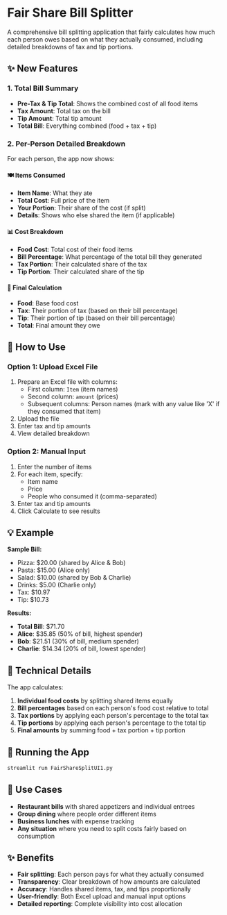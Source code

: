 # Fair Share Bill Splitter

A comprehensive bill splitting application that fairly calculates how much each person owes based on what they actually consumed, including detailed breakdowns of tax and tip portions.

## ✨ New Features

### 1. Total Bill Summary
- **Pre-Tax & Tip Total**: Shows the combined cost of all food items
- **Tax Amount**: Total tax on the bill
- **Tip Amount**: Total tip amount
- **Total Bill**: Everything combined (food + tax + tip)

### 2. Per-Person Detailed Breakdown
For each person, the app now shows:

#### 🍽️ Items Consumed
- **Item Name**: What they ate
- **Total Cost**: Full price of the item
- **Your Portion**: Their share of the cost (if split)
- **Details**: Shows who else shared the item (if applicable)

#### 📊 Cost Breakdown
- **Food Cost**: Total cost of their food items
- **Bill Percentage**: What percentage of the total bill they generated
- **Tax Portion**: Their calculated share of the tax
- **Tip Portion**: Their calculated share of the tip

#### 🧮 Final Calculation
- **Food**: Base food cost
- **Tax**: Their portion of tax (based on their bill percentage)
- **Tip**: Their portion of tip (based on their bill percentage)
- **Total**: Final amount they owe

## 🚀 How to Use

### Option 1: Upload Excel File
1. Prepare an Excel file with columns:
   - First column: `Item` (item names)
   - Second column: `amount` (prices)
   - Subsequent columns: Person names (mark with any value like 'X' if they consumed that item)
2. Upload the file
3. Enter tax and tip amounts
4. View detailed breakdown

### Option 2: Manual Input
1. Enter the number of items
2. For each item, specify:
   - Item name
   - Price
   - People who consumed it (comma-separated)
3. Enter tax and tip amounts
4. Click Calculate to see results

## 💡 Example

**Sample Bill:**
- Pizza: $20.00 (shared by Alice & Bob)
- Pasta: $15.00 (Alice only)
- Salad: $10.00 (shared by Bob & Charlie)
- Drinks: $5.00 (Charlie only)
- Tax: $10.97
- Tip: $10.73

**Results:**
- **Total Bill**: $71.70
- **Alice**: $35.85 (50% of bill, highest spender)
- **Bob**: $21.51 (30% of bill, medium spender)
- **Charlie**: $14.34 (20% of bill, lowest spender)

## 🔧 Technical Details

The app calculates:
1. **Individual food costs** by splitting shared items equally
2. **Bill percentages** based on each person's food cost relative to total
3. **Tax portions** by applying each person's percentage to the total tax
4. **Tip portions** by applying each person's percentage to the total tip
5. **Final amounts** by summing food + tax portion + tip portion

## 📱 Running the App

```bash
streamlit run FairShareSplitUI1.py
```

## 🎯 Use Cases

- **Restaurant bills** with shared appetizers and individual entrees
- **Group dining** where people order different items
- **Business lunches** with expense tracking
- **Any situation** where you need to split costs fairly based on consumption

## ✨ Benefits

- **Fair splitting**: Each person pays for what they actually consumed
- **Transparency**: Clear breakdown of how amounts are calculated
- **Accuracy**: Handles shared items, tax, and tips proportionally
- **User-friendly**: Both Excel upload and manual input options
- **Detailed reporting**: Complete visibility into cost allocation